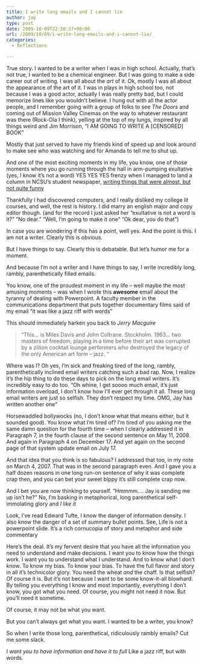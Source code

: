 ```yaml
---
title: I write long emails and I cannot lie
author: jay
type: post
date: 2009-10-09T22:50:57+00:00
url: /2009/10/09/i-write-long-emails-and-i-cannot-lie/
categories:
  - Reflections

---
```

True story. I wanted to be a writer when I was in high school. Actually, that’s not true, I wanted to be a chemical engineer. But I was going to make a side career out of writing. I was all about the _art_ of it. Ok, mostly I was all about the appearance of the art of it. I was in plays in high school too, not because I was a good actor, actually I was really pretty bad, but I could memorize lines like you wouldn’t believe. I hung out with all the actor people, and I remember going with a group of folks to see _The Doors_ and coming out of Mission Valley Cinemas on the way to whatever restaurant was there (Rock-Ola I think), yelling at the top of my lungs, inspired by all things weird and Jim Morrison, “I AM GOING TO WRITE A [CENSORED] BOOK”

Mostly that just served to have my friends kind of speed up and look around to make see who was watching and for Amanda to tell me to shut up.

And one of the most exciting moments in my life, you know, one of those moments where you go running through the hall in arm-pumping exultative (yes, I know it’s not a word) YES YES YES frenzy when I managed to land a column in NCSU’s student newspaper, [writing things that were almost, but not quite funny][1]

Thankfully I had discovered computers, and I really disliked my college lit courses, and well, the rest is history. I did marry an english major and copy editor though. (and for the record I just asked her “exultative is not a word is it?” “No dear.” “Well, I’m going to make it one” “Ok dear, you do that”)

In case you are wondering if this has a point, well yes. And the point is this. I am not a writer. Clearly this is obvious.

But I have things to say. Clearly this is debatable. But let’s humor me for a moment.

And because I’m not a writer and I have things to say, I write incredibly long, rambly, parenthetically filled emails.

You know, one of the proudest moment in my life &#8211; well maybe the most amusing moments &#8211; was when I wrote this **awesome** email about the tyranny of dealing with Powerpoint. A faculty member in the communications department that puts together documentary films said of my email “it was like a jazz riff with words”

This should immediately harken you back to _Jerry Macguire_

> “This… is Miles Davis and John Coltrane. Stockholm. 1963… two masters of freedom, playing in a time before their art was corrupted by a zillion cocktail lounge performers who destroyed the legacy of the only American art form – jazz. “

Where was I? Oh yes, I’m sick and freaking tired of the long, rambly, parenthetically inclined email writers catching such a bad rap. Now, I realize it’s the hip thing to do these days to pick on the long email writers. It’s incredibly easy to do too. “Oh whine, I get soooo much email, it’s just information overload, I don’t know how I’ll ever get through it all. These long email writers are just so selfish. They don’t respect my time. OMG, Jay has written another one”

Horsewaddled bollywocks (no, I don’t know what that means either, but it sounded good). You know what I’m tired of? I’m tired of you asking me the same damn question for the fourth time &#8211; when I clearly addressed it in Paragraph 7, in the fourth clause of the second sentence on May 11, 2008. And again in Paragraph 4 on December 17. And yet again on the second page of that system update email on July 17.

And that idea that you think is so fabulous? I addressed that too, in my note on March 4, 2007. That was in the second paragraph even. And I gave you a half dozen reasons in one long run-on sentence of why it was complete crap then, and you can bet your sweet bippy it’s still complete crap now.

And I bet you are now thinking to yourself. “Hmmmm…. Jay is sending me up isn’t he?” No, I’m basking in metaphorical, long parenthetical self-immolating glory and _I like it_

Look, I’ve read Edward Tufte, I know the danger of information density. I also know the danger of a set of summary bullet points. See, Life is not a powerpoint slide. It’s a rich cornucopia of story and metaphor and side commentary

Here’s the deal. It’s my fervent desire that you have all the information you need to understand and make decisions. I want you to know how the things work. I want you to understand what I understand. And to know what I don’t know. To know my bias. To know your bias. To have the full flavor and story in all it’s technicolor glory. You need the wheat _and_ the chaff. Is that selfish? Of course it is. But it’s not because I want to be some know-it-all blowhard. By telling you everything I know and most importantly, everything I don’t know, you got what you need. Of course, you might not need it now. But you’ll need it sometime.

Of course, it may not be what you want.

But you can’t always get what you want. I wanted to be a writer, you know?

So when I write those long, parenthetical, ridiculously rambly emails? Cut me some slack.

_I want you to have information and have it to full_ Like a jazz riff, but with words.

 [1]: https://rambleon.org/same-game-older-age/